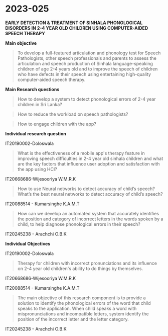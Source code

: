 # 2023-025

**EARLY DETECTION & TREATMENT OF SINHALA PHONOLOGICAL DISORDERS IN 2-4 YEAR OLD CHILDREN USING COMPUTER-AIDED SPEECH THERAPY**

**Main objective**


> To develop a full-featured articulation and phonology test for Speech Pathologists, other speech professionals and parents to assess the articulation and speech production of Sinhala language-speaking children of age 2-4 years old and to improve the speech of children who have defects in their speech using entertaining high-quality computer-aided speech therapy. 

**Main Research questions**
> How to develop a system to detect phonological errors of 2-4 year children in Sri Lanka?

> How to reduce the workload on speech pathologists?

> How to engage children with the app?



**Individual research question**


IT20190002-Doloswala

> What is the effectiveness of a mobile app's therapy feature in improving speech difficulties in 2-4 year old sinhala children  and what are the key factors that influence user adoption and satisfaction with the app using HCI? 

IT20668686-Wijesooriya W.M.R.K 

> How to use Neural networks to detect accuracy of child’s speech?
> What’s the best neural networks to detect accuracy of child’s speech?

IT20088514 - Kumarsinghe K.A.M.T

> How can we develop an automated system that accurately identifies the position and category of incorrect letters in the words spoken by a child, to help diagnose phonological errors in their speech? 

IT20245238 - Arachchi O.B.K


**Individual Objectives**

IT20190002-Doloswala

> Therapy for children with incorrect pronunciations and its influence on 2-4 year old children's ability to do things by themselves. 

IT20668686-Wijesooriya W.M.R.K

IT20088514 - Kumarsinghe K.A.M.T

> The main objective of this research component is to provide a solution to identify the phonological errors of the word that child speaks to the application. When child speaks a word with mispronunciations and incompatible letters, system identify the position of the incorrect letter and the letter category.


IT20245238 - Arachchi O.B.K